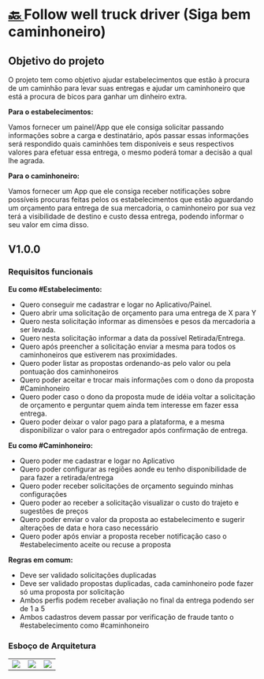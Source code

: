

<h1><a href="./../"> 🔙 </a> Follow well truck driver (Siga bem caminhoneiro)</h1>

## Objetivo do projeto

O projeto tem como objetivo ajudar estabelecimentos que estão à procura de um caminhão para levar suas entregas e ajudar um caminhoneiro que está a procura de bicos para ganhar um dinheiro extra.

**Para o estabelecimentos:**

Vamos fornecer um painel/App que ele consiga solicitar passando informações sobre a carga e destinatário, após passar essas informações será respondido quais caminhões tem disponíveis e seus respectivos valores para efetuar essa entrega, o mesmo poderá tomar a decisão a qual lhe agrada.

**Para o caminhoneiro:**

Vamos fornecer um App que ele consiga receber notificações sobre possíveis procuras feitas pelos os estabelecimentos que estão aguardando um orçamento para entrega de sua mercadoria, o caminhoneiro por sua vez terá a visibilidade de destino e custo dessa entrega, podendo informar o seu valor em cima disso.


## V1.0.0

### Requisitos funcionais

**Eu como #Estabelecimento:**

- Quero conseguir me cadastrar e logar no Aplicativo/Painel.
- Quero abrir uma solicitação de orçamento para uma entrega de X para Y
- Quero nesta solicitação informar as dimensões e pesos da mercadoria a ser levada.
- Quero nesta solicitação informar a data da possível Retirada/Entrega.
- Quero após preencher a solicitação enviar a mesma para todos os caminhoneiros que estiverem nas proximidades.
- Quero poder listar as propostas ordenando-as pelo valor ou pela pontuação dos caminhoneiros
- Quero poder aceitar e trocar mais informações com o dono da proposta #Caminhoneiro
- Quero poder caso o dono da proposta mude de idéia voltar a solicitação de orçamento e perguntar quem ainda tem interesse em fazer essa entrega.
- Quero poder deixar o valor pago para a plataforma, e a mesma disponibilizar o valor para o entregador após confirmação de entrega.


**Eu como #Caminhoneiro:**

- Quero poder me cadastrar e logar no Aplicativo
- Quero poder configurar as regiões aonde eu tenho disponibilidade de para fazer a retirada/entrega
- Quero poder receber solicitações de orçamento seguindo minhas configurações
- Quero poder ao receber a solicitação visualizar o custo do trajeto e sugestões de preços
- Quero poder enviar o valor da proposta ao estabelecimento e sugerir alterações de data e hora caso necessário
- Quero poder após enviar a proposta receber notificação caso o #estabelecimento aceite ou recuse a proposta



**Regras em comum:**

- Deve ser validado solicitações duplicadas
- Deve ser validado propostas duplicadas, cada caminhoneiro pode fazer só uma proposta por solicitação
- Ambos perfis podem receber avaliação no final da entrega podendo ser de 1 a 5
- Ambos cadastros devem passar por verificação de fraude tanto o #estabelecimento como #caminhoneiro

### Esboço de Arquitetura

<table>
    <tr>
        <td>
            <a href="./nivel1/">
                <img src="./nivel1/capa.png">
            </a>
        </td>
         <td>
            <a href="./nivel2/">
                <img src="./nivel2/capa.png">
            </a>
        </td>
         <td>
            <a href="./nivel2/">
                <img src="./nivel2/capa.png">
            </a>
        </td>
    </tr>
</table>